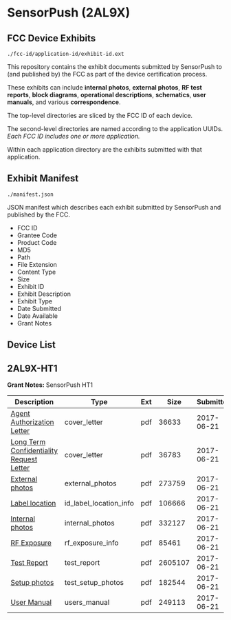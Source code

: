 # SensorPush (2AL9X)
## FCC Device Exhibits

```
./fcc-id/application-id/exhibit-id.ext
```

This repository contains the exhibit documents submitted by SensorPush to (and published by) the FCC as part of the device certification process.

These exhibits can include **internal photos**, **external photos**, **RF test reports**, **block diagrams**, **operational descriptions**, **schematics**, **user manuals**, and various **correspondence**.

The top-level directories are sliced by the FCC ID of each device.

The second-level directories are named according to the application UUIDs. *Each FCC ID includes one or more application.*

Within each application directory are the exhibits submitted with that application. 

## Exhibit Manifest

```
./manifest.json
```

JSON manifest which describes each exhibit submitted by SensorPush and published by the FCC.

- FCC ID
- Grantee Code
- Product Code
- MD5
- Path
- File Extension
- Content Type
- Size
- Exhibit ID
- Exhibit Description
- Exhibit Type
- Date Submitted
- Date Available
- Grant Notes

## Device List
## 2AL9X-HT1
**Grant Notes:** SensorPush HT1

| Description | Type | Ext | Size | Submitted | Available |
| ----------- | ---- | --- | ---- | --------- | --------- |
| [Agent Authorization Letter](2AL9X-HT1/f07fe5116eabf5081a8a2a157494f7cf/3433395.pdf) | cover_letter | pdf | 36633 | 2017-06-21 | 2017-06-21 |
| [Long Term Confidentiality Request Letter](2AL9X-HT1/f07fe5116eabf5081a8a2a157494f7cf/3433400.pdf) | cover_letter | pdf | 36783 | 2017-06-21 | 2017-06-21 |
| [External photos](2AL9X-HT1/f07fe5116eabf5081a8a2a157494f7cf/3433397.pdf) | external_photos | pdf | 273759 | 2017-06-21 | 2017-06-21 |
| [Label location](2AL9X-HT1/f07fe5116eabf5081a8a2a157494f7cf/3433399.pdf) | id_label_location_info | pdf | 106666 | 2017-06-21 | 2017-06-21 |
| [Internal photos](2AL9X-HT1/f07fe5116eabf5081a8a2a157494f7cf/3433398.pdf) | internal_photos | pdf | 332127 | 2017-06-21 | 2017-06-21 |
| [RF Exposure](2AL9X-HT1/f07fe5116eabf5081a8a2a157494f7cf/3433405.pdf) | rf_exposure_info | pdf | 85461 | 2017-06-21 | 2017-06-21 |
| [Test Report](2AL9X-HT1/f07fe5116eabf5081a8a2a157494f7cf/3433404.pdf) | test_report | pdf | 2605107 | 2017-06-21 | 2017-06-21 |
| [Setup photos](2AL9X-HT1/f07fe5116eabf5081a8a2a157494f7cf/3433403.pdf) | test_setup_photos | pdf | 182544 | 2017-06-21 | 2017-06-21 |
| [User Manual](2AL9X-HT1/f07fe5116eabf5081a8a2a157494f7cf/3433406.pdf) | users_manual | pdf | 249113 | 2017-06-21 | 2017-06-21 |

